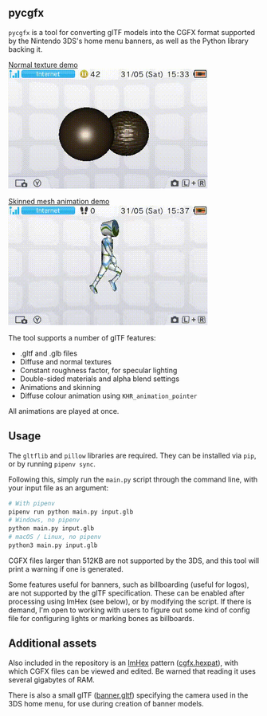 ## pycgfx
`pycgfx` is a tool for converting glTF models into the CGFX format supported by the Nintendo 3DS's home menu banners, as well as the Python library backing it.

[Normal texture demo](https://github.com/KhronosGroup/glTF-Sample-Assets/blob/main/Models/CompareNormal/README.md)
<br>
![The Compare Normal sample model](normal_demo.gif)

[Skinned mesh animation demo](https://github.com/KhronosGroup/glTF-Sample-Assets/blob/main/Models/CesiumMan/README.md)
<br>
![The Cesium Man sample model](cesium_demo.gif)

The tool supports a number of glTF features:
* .gltf and .glb files
* Diffuse and normal textures
* Constant roughness factor, for specular lighting
* Double-sided materials and alpha blend settings
* Animations and skinning
* Diffuse colour animation using `KHR_animation_pointer`

All animations are played at once.

## Usage

The `gltflib` and `pillow` libraries are required. They can be installed via `pip`, or by running `pipenv sync`.

Following this, simply run the `main.py` script through the command line, with your input file as an argument:
```bash
# With pipenv
pipenv run python main.py input.glb
# Windows, no pipenv
python main.py input.glb
# macOS / Linux, no pipenv
python3 main.py input.glb
```
CGFX files larger than 512KB are not supported by the 3DS, and this tool will print a warning if one is generated.

Some features useful for banners, such as billboarding (useful for logos), are not supported by the glTF specification.
These can be enabled after processing using ImHex (see below), or by modifying the script.
If there is demand, I'm open to working with users to figure out some kind of config file for configuring lights or marking bones as billboards.

## Additional assets
Also included in the repository is an [ImHex](https://imhex.werwolv.net/) pattern ([cgfx.hexpat](https://github.com/skyfloogle/pycgfx/blob/main/cgfx.hexpat)), with which CGFX files can be viewed and edited.
Be warned that reading it uses several gigabytes of RAM.

There is also a small glTF ([banner.gltf](https://github.com/skyfloogle/pycgfx/blob/main/banner-camera.gltf)) specifying the camera used in the 3DS home menu, for use during creation of banner models.
